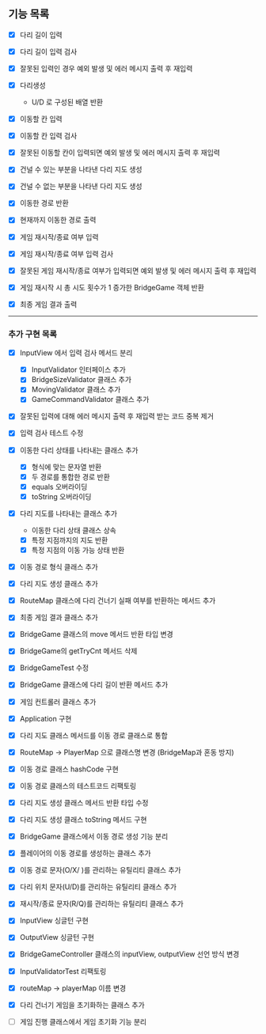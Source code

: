 ## 기능 목록

- [x] 다리 길이 입력
- [x] 다리 길이 입력 검사
- [x] 잘못된 입력인 경우 예외 발생 및 에러 메시지 출력 후 재입력

- [x] 다리생성
  - U/D 로 구성된 배열 반환

- [x] 이동할 칸 입력
- [x] 이동할 칸 입력 검사
- [x] 잘못된 이동할 칸이 입력되면 예외 발생 및 에러 메시지 출력 후 재입력

- [x] 건널 수 있는 부분을 나타낸 다리 지도 생성
- [x] 건널 수 없는 부분을 나타낸 다리 지도 생성

- [x] 이동한 경로 반환

- [x] 현재까지 이동한 경로 출력

- [x] 게임 재시작/종료 여부 입력
- [x] 게임 재시작/종료 여부 입력 검사
- [x] 잘못된 게임 재시작/종료 여부가 입력되면 예외 발생 및 에러 메시지 출력 후 재입력

- [x] 게임 재시작 시 총 시도 횟수가 1 증가한 BridgeGame 객체 반환

- [x] 최종 게임 결과 출력


---
### 추가 구현 목록
- [x] InputView 에서 입력 검사 메서드 분리
  - [x] InputValidator 인터페이스 추가
  - [x] BridgeSizeValidator 클래스 추가
  - [x] MovingValidator 클래스 추가
  - [x] GameCommandValidator 클래스 추가 

- [x] 잘못된 입력에 대해 에러 메시지 출력 후 재입력 받는 코드 중복 제거
- [x] 입력 검사 테스트 수정

- [x] 이동한 다리 상태를 나타내는 클래스 추가
  - [x] 형식에 맞는 문자열 반환
  - [x] 두 경로를 통합한 경로 반환
  - [x] equals 오버라이딩
  - [x] toString 오버라이딩

- [x] 다리 지도를 나타내는 클래스 추가
  - 이동한 다리 상태 클래스 상속
  - [x] 특정 지점까지의 지도 반환
  - [x] 특정 지점의 이동 가능 상태 반환

- [x] 이동 경로 형식 클래스 추가

- [x] 다리 지도 생성 클래스 추가

- [x] RouteMap 클래스에 다리 건너기 실패 여부를 반환하는 메서드 추가

- [x] 최종 게임 결과 클래스 추가
- [x] BridgeGame 클래스의 move 메서드 반환 타입 변경
- [x] BridgeGame의 getTryCnt 메서드 삭제
- [x] BridgeGameTest 수정

- [x] BridgeGame 클래스에 다리 길이 반환 메서드 추가
- [x] 게임 컨트롤러 클래스 추가
- [x] Application 구현


- [x] 다리 지도 클래스 메서드를 이동 경로 클래스로 통합
- [x] RouteMap -> PlayerMap 으로 클래스명 변경 (BridgeMap과 혼동 방지)
- [x] 이동 경로 클래스 hashCode 구현
- [x] 이동 경로 클래스의 테스트코드 리팩토링


- [x] 다리 지도 생성 클래스 메서드 반환 타입 수정
- [x] 다리 지도 생성 클래스 toString 메서드 구현


- [x] BridgeGame 클래스에서 이동 경로 생성 기능 분리
- [x] 플레이어의 이동 경로를 생성하는 클래스 추가


- [x] 이동 경로 문자(O/X/ )를 관리하는 유틸리티 클래스 추가
- [x] 다리 위치 문자(U/D)를 관리하는 유틸리티 클래스 추가
- [x] 재시작/종료 문자(R/Q)를 관리하는 유틸리티 클래스 추가


- [x] InputView 싱글턴 구현
- [x] OutputView 싱글턴 구현
- [x] BridgeGameController 클래스의 inputView, outputView 선언 방식 변경

- [x] InputValidatorTest 리팩토링

- [x] routeMap -> playerMap 이름 변경

- [x] 다리 건너기 게임을 초기화하는 클래스 추가
- [ ] 게임 진행 클래스에서 게임 초기화 기능 분리